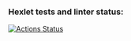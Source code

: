 ### Hexlet tests and linter status:
[![Actions Status](https://github.com/AnnaHaraskina/qa-engineer-project-84/workflows/hexlet-check/badge.svg)](https://github.com/AnnaHaraskina/qa-engineer-project-84/actions)